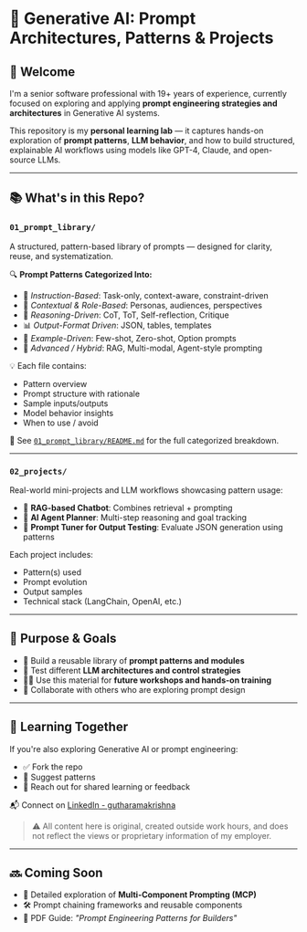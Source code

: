 # 🧠 Generative AI: Prompt Architectures, Patterns & Projects

## 👋 Welcome

I'm a senior software professional with 19+ years of experience, currently focused on exploring and applying **prompt engineering strategies and architectures** in Generative AI systems.

This repository is my **personal learning lab** — it captures hands-on exploration of **prompt patterns**, **LLM behavior**, and how to build structured, explainable AI workflows using models like GPT-4, Claude, and open-source LLMs.

---

## 📚 What's in this Repo?

### `01_prompt_library/`
A structured, pattern-based library of prompts — designed for clarity, reuse, and systematization.

🔍 **Prompt Patterns Categorized Into:**
- 📘 *Instruction-Based*: Task-only, context-aware, constraint-driven
- 👥 *Contextual & Role-Based*: Personas, audiences, perspectives
- 🧠 *Reasoning-Driven*: CoT, ToT, Self-reflection, Critique
- 📊 *Output-Format Driven*: JSON, tables, templates
- 🎯 *Example-Driven*: Few-shot, Zero-shot, Option prompts
- 🧩 *Advanced / Hybrid*: RAG, Multi-modal, Agent-style prompting

💡 Each file contains:
- Pattern overview
- Prompt structure with rationale
- Sample inputs/outputs
- Model behavior insights
- When to use / avoid

📄 See [`01_prompt_library/README.md`](01_prompt_library/README.md) for the full categorized breakdown.

---

### `02_projects/`
Real-world mini-projects and LLM workflows showcasing pattern usage:

- 🤖 **RAG-based Chatbot**: Combines retrieval + prompting
- 🧺 **AI Agent Planner**: Multi-step reasoning and goal tracking
- 🧪 **Prompt Tuner for Output Testing**: Evaluate JSON generation using patterns

Each project includes:
- Pattern(s) used
- Prompt evolution
- Output samples
- Technical stack (LangChain, OpenAI, etc.)

---

## 🎯 Purpose & Goals

- 🧱 Build a reusable library of **prompt patterns and modules**
- 🧪 Test different **LLM architectures and control strategies**
- 🧑‍🏫 Use this material for **future workshops and hands-on training**
- 🤝 Collaborate with others who are exploring prompt design

---

## 🙌 Learning Together

If you're also exploring Generative AI or prompt engineering:
- ✅ Fork the repo
- 💬 Suggest patterns
- 🧠 Reach out for shared learning or feedback

📬 Connect on [LinkedIn - gutharamakrishna](https://www.linkedin.com/in/gutharamakrishna/)

> ⚠️ All content here is original, created outside work hours, and does not reflect the views or proprietary information of my employer.

---

## 🔜 Coming Soon

- 🧩 Detailed exploration of **Multi-Component Prompting (MCP)**
- 🛠️ Prompt chaining frameworks and reusable components
- 📖 PDF Guide: *"Prompt Engineering Patterns for Builders"*
